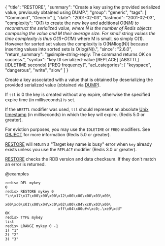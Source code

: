 {
  "title": "RESTORE",
  "summary": "Create a key using the provided serialized value, previously obtained using DUMP.",
  "group": "generic",
  "tags": [
    "Command",
    "Generic"
  ],
  "date": "2001-02-03",
  "lastmod": "2001-02-03",
  "complexity": "O(1) to create the new key and additional O(N*M) to reconstruct the serialized value, where N is the number of Redis objects composing the value and M their average size. For small string values the time complexity is thus O(1)+O(1*M) where M is small, so simply O(1). However for sorted set values the complexity is O(N*M*log(N)) because inserting values into sorted sets is O(log(N)).",
  "since": "2.6.0",
  "return_summary": "@simple-string-reply: The command returns OK on success.",
  "syntax": "key ttl serialized-value [REPLACE] [ABSTTL] [IDLETIME seconds] [FREQ frequency]",
  "acl_categories": [
    "keyspace",
    "dangerous",
    "write",
    "slow"
  ]
}

Create a key associated with a value that is obtained by deserializing the
provided serialized value (obtained via [DUMP](/commands/dump)).

If `ttl` is 0 the key is created without any expire, otherwise the specified
expire time (in milliseconds) is set.

If the `ABSTTL` modifier was used, `ttl` should represent an absolute
[Unix timestamp][hewowu] (in milliseconds) in which the key will expire.
(Redis 5.0 or greater).

[hewowu]: http://en.wikipedia.org/wiki/Unix_time

For eviction purposes, you may use the `IDLETIME` or `FREQ` modifiers. See
[OBJECT](/commands/object) for more information (Redis 5.0 or greater).

[RESTORE](/commands/restore) will return a "Target key name is busy" error when `key` already
exists unless you use the `REPLACE` modifier (Redis 3.0 or greater).

[RESTORE](/commands/restore) checks the RDB version and data checksum.
If they don't match an error is returned.

@examples

```
redis> DEL mykey
0
redis> RESTORE mykey 0 "\n\x17\x17\x00\x00\x00\x12\x00\x00\x00\x03\x00\
                        x00\xc0\x01\x00\x04\xc0\x02\x00\x04\xc0\x03\x00\
                        xff\x04\x00u#<\xc0;.\xe9\xdd"
OK
redis> TYPE mykey
list
redis> LRANGE mykey 0 -1
1) "1"
2) "2"
3) "3"
```


